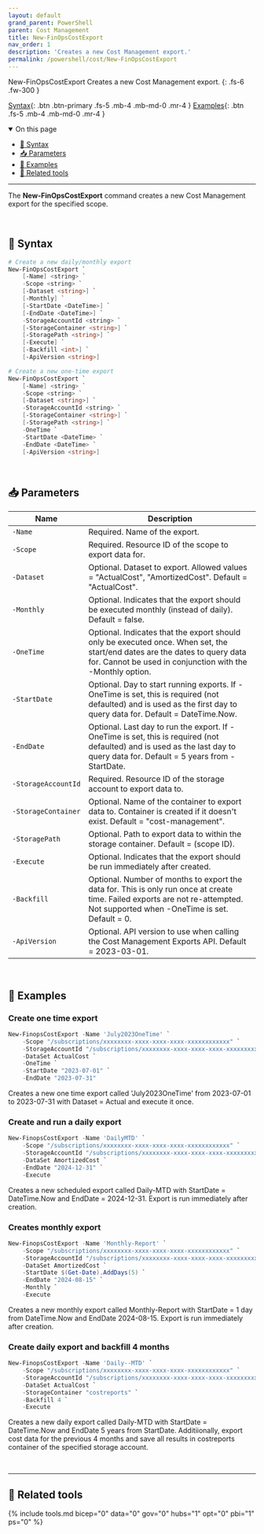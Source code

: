 ```yaml
---
layout: default
grand_parent: PowerShell
parent: Cost Management
title: New-FinOpsCostExport
nav_order: 1
description: 'Creates a new Cost Management export.'
permalink: /powershell/cost/New-FinOpsCostExport
---
```


<span class="fs-9 d-block mb-4">New-FinOpsCostExport</span>
Creates a new Cost Management export.
{: .fs-6 .fw-300 }

[Syntax](#-syntax){: .btn .btn-primary .fs-5 .mb-4 .mb-md-0 .mr-4 }
[Examples](#-examples){: .btn .fs-5 .mb-4 .mb-md-0 .mr-4 }

<details open markdown="1">
   <summary class="fs-2 text-uppercase">On this page</summary>

- [🧮 Syntax](#-syntax)
- [📥 Parameters](#-parameters)
- [🌟 Examples](#-examples)
- [🧰 Related tools](#-related-tools)

</details>

---

The **New-FinOpsCostExport** command creates a new Cost Management export for the specified scope.

<br>

## 🧮 Syntax

```powershell
# Create a new daily/monthly export
New-FinOpsCostExport `
    [-Name] <string> `
    -Scope <string> `
    [-Dataset <string>] `
    [-Monthly] `
    [-StartDate <DateTime>] `
    [-EndDate <DateTime>] `
    -StorageAccountId <string> `
    [-StorageContainer <string>] `
    [-StoragePath <string>] `
    [-Execute] `
    [-Backfill <int>] `
    [-ApiVersion <string>]

# Create a new one-time export
New-FinOpsCostExport `
    [-Name] <string> `
    -Scope <string> `
    [-Dataset <string>] `
    -StorageAccountId <string> `
    [-StorageContainer <string>] `
    [-StoragePath <string>] `
    -OneTime `
    -StartDate <DateTime> `
    -EndDate <DateTime> `
    [-ApiVersion <string>]
```

<br>

## 📥 Parameters

| Name                | Description                                                                                                                                                                              |
| ------------------- | ---------------------------------------------------------------------------------------------------------------------------------------------------------------------------------------- |
| `‑Name`             | Required. Name of the export.                                                                                                                                                            |
| `‑Scope`            | Required. Resource ID of the scope to export data for.                                                                                                                                   |
| `‑Dataset`          | Optional. Dataset to export. Allowed values = "ActualCost", "AmortizedCost". Default = "ActualCost".                                                                                     |
| `‑Monthly`          | Optional. Indicates that the export should be executed monthly (instead of daily). Default = false.                                                                                      |
| `‑OneTime`          | Optional. Indicates that the export should only be executed once. When set, the start/end dates are the dates to query data for. Cannot be used in conjunction with the -Monthly option. |
| `‑StartDate`        | Optional. Day to start running exports. If -OneTime is set, this is required (not defaulted) and is used as the first day to query data for. Default = DateTime.Now.                     |
| `‑EndDate`          | Optional. Last day to run the export. If -OneTime is set, this is required (not defaulted) and is used as the last day to query data for. Default = 5 years from -StartDate.             |
| `‑StorageAccountId` | Required. Resource ID of the storage account to export data to.                                                                                                                          |
| `‑StorageContainer` | Optional. Name of the container to export data to. Container is created if it doesn't exist. Default = "cost-management".                                                                |
| `‑StoragePath`      | Optional. Path to export data to within the storage container. Default = (scope ID).                                                                                                     |
| `‑Execute`          | Optional. Indicates that the export should be run immediately after created.                                                                                                             |
| `‑Backfill`         | Optional. Number of months to export the data for. This is only run once at create time. Failed exports are not re-attempted. Not supported when -OneTime is set. Default = 0.           |
| `‑ApiVersion`       | Optional. API version to use when calling the Cost Management Exports API. Default = 2023-03-01.                                                                                         |

<br>

## 🌟 Examples

### Create one time export

```powershell
New-FinopsCostExport -Name 'July2023OneTime' `
    -Scope "/subscriptions/xxxxxxxx-xxxx-xxxx-xxxx-xxxxxxxxxxxx" `
    -StorageAccountId "/subscriptions/xxxxxxxx-xxxx-xxxx-xxxx-xxxxxxxxxxxx/resourceGroups/SharedStorage/providers/Microsoft.Storage/storageAccounts/ddsharedstorage" `
    -DataSet ActualCost `
    -OneTime `
    -StartDate "2023-07-01" `
    -EndDate "2023-07-31"
```

Creates a new one time export called 'July2023OneTime' from 2023-07-01 to 2023-07-31 with Dataset = Actual and execute it once.

### Create and run a daily export

```powershell
New-FinopsCostExport -Name 'DailyMTD' `
    -Scope "/subscriptions/xxxxxxxx-xxxx-xxxx-xxxx-xxxxxxxxxxxx" `
    -StorageAccountId "/subscriptions/xxxxxxxx-xxxx-xxxx-xxxx-xxxxxxxxxxxx/resourceGroups/SharedStorage/providers/Microsoft.Storage/storageAccounts/ddsharedstorage" `
    -DataSet AmortizedCost `
    -EndDate "2024-12-31" `
    -Execute
```

Creates a new scheduled export called Daily-MTD with StartDate = DateTime.Now and EndDate = 2024-12-31. Export is run immediately after creation.

### Creates monthly export

```powershell
New-FinopsCostExport -Name 'Monthly-Report' `
    -Scope "/subscriptions/xxxxxxxx-xxxx-xxxx-xxxx-xxxxxxxxxxxx" `
    -StorageAccountId "/subscriptions/xxxxxxxx-xxxx-xxxx-xxxx-xxxxxxxxxxxx/resourceGroups/SharedStorage/providers/Microsoft.Storage/storageAccounts/ddsharedstorage" `
    -DataSet AmortizedCost `
    -StartDate $(Get-Date).AddDays(5) `
    -EndDate "2024-08-15" `
    -Monthly `
    -Execute
```

Creates a new monthly export called Monthly-Report with StartDate = 1 day from DateTime.Now and EndDate 2024-08-15. Export is run immediately after creation.

### Create daily export and backfill 4 months

```powershell
New-FinopsCostExport -Name 'Daily--MTD' `
    -Scope "/subscriptions/xxxxxxxx-xxxx-xxxx-xxxx-xxxxxxxxxxxx" `
    -StorageAccountId "/subscriptions/xxxxxxxx-xxxx-xxxx-xxxx-xxxxxxxxxxxx/resourceGroups/SharedStorage/providers/Microsoft.Storage/storageAccounts/ddsharedstorage" `
    -DataSet ActualCost `
    -StorageContainer "costreports" `
    -Backfill 4 `
    -Execute
```

Creates a new daily export called Daily-MTD with StartDate = DateTime.Now and EndDate 5 years from StartDate. Additiionally, export cost data for the previous 4 months and save all results in costreports container of the specified storage account.

<br>

---

## 🧰 Related tools

{% include tools.md bicep="0" data="0" gov="0" hubs="1" opt="0" pbi="1" ps="0" %}

<br>

